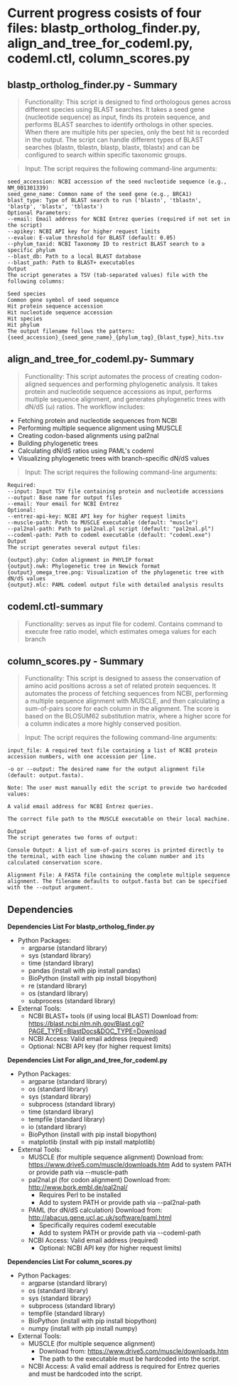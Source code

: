 # Current progress cosists of four files: blastp_ortholog_finder.py, align_and_tree_for_codeml.py, codeml.ctl, column_scores.py

## blastp_ortholog_finder.py - Summary

> Functionality: This script is designed to find orthologous genes across different species using BLAST searches. It takes a seed gene (nucleotide sequence) as input, finds its protein sequence, and performs BLAST searches to identify orthologs in other species. When there are multiple hits per species, only the best hit is recorded in the output. The script can handle different types of BLAST searches (blastn, tblastn, blastp, blastx, tblastx) and can be configured to search within specific taxonomic groups.

> Input: The script requires the following command-line arguments:

	seed_accession: NCBI accession of the seed nucleotide sequence (e.g., NM_001301339)
	seed_gene_name: Common name of the seed gene (e.g., BRCA1)
	blast_type: Type of BLAST search to run ('blastn', 'tblastn', 'blastp', 'blastx', 'tblastx')
	Optional Parameters:
	--email: Email address for NCBI Entrez queries (required if not set in the script)
	--apikey: NCBI API key for higher request limits
	--evalue: E-value threshold for BLAST (default: 0.05)
	--phylum_taxid: NCBI Taxonomy ID to restrict BLAST search to a specific phylum
	--blast_db: Path to a local BLAST database
	--blast_path: Path to BLAST+ executables
	Output
	The script generates a TSV (tab-separated values) file with the following columns:

	Seed species
	Common gene symbol of seed sequence
	Hit protein sequence accession
	Hit nucleotide sequence accession
	Hit species
	Hit phylum
	The output filename follows the pattern: {seed_accession}_{seed_gene_name}_{phylum_tag}_{blast_type}_hits.tsv

## align_and_tree_for_codeml.py- Summary
> Functionality: This script automates the process of creating codon-aligned sequences and performing phylogenetic analysis. It takes protein and nucleotide sequence accessions as input, performs multiple sequence alignment, and generates phylogenetic trees with dN/dS (ω) ratios. The workflow includes:
- Fetching protein and nucleotide sequences from NCBI
- Performing multiple sequence alignment using MUSCLE
- Creating codon-based alignments using pal2nal
- Building phylogenetic trees
- Calculating dN/dS ratios using PAML's codeml
- Visualizing phylogenetic trees with branch-specific dN/dS values

> Input: The script requires the following command-line arguments:

	Required:
	--input: Input TSV file containing protein and nucleotide accessions
	--output: Base name for output files
	--email: Your email for NCBI Entrez
	Optional:
	--entrez-api-key: NCBI API key for higher request limits
	--muscle-path: Path to MUSCLE executable (default: "muscle")
	--pal2nal-path: Path to pal2nal.pl script (default: "pal2nal.pl")
	--codeml-path: Path to codeml executable (default: "codeml.exe")
	Output
	The script generates several output files:

	{output}.phy: Codon alignment in PHYLIP format
	{output}.nwk: Phylogenetic tree in Newick format
	{output}_omega_tree.png: Visualization of the phylogenetic tree with dN/dS values
	{output}.mlc: PAML codeml output file with detailed analysis results


## codeml.ctl-summary
> Functionality: serves as input file for codeml. Contains command to execute free ratio model, which estimates omega values for each branch 

## column_scores.py - Summary
> Functionality: This script is designed to assess the conservation of amino acid positions across a set of related protein sequences. It automates the process of fetching sequences from NCBI, performing a multiple sequence alignment with MUSCLE, and then calculating a sum-of-pairs score for each column in the alignment. The score is based on the BLOSUM62 substitution matrix, where a higher score for a column indicates a more highly conserved position.

> Input: The script requires the following command-line arguments:
	
	input_file: A required text file containing a list of NCBI protein accession numbers, with one accession per line.
	
	-o or --output: The desired name for the output alignment file (default: output.fasta).
	
	Note: The user must manually edit the script to provide two hardcoded values:
	
	A valid email address for NCBI Entrez queries.
	
	The correct file path to the MUSCLE executable on their local machine.
	
	Output
	The script generates two forms of output:
	
	Console Output: A list of sum-of-pairs scores is printed directly to the terminal, with each line showing the column number and its calculated conservation score.
	
	Alignment File: A FASTA file containing the complete multiple sequence alignment. The filename defaults to output.fasta but can be specified with the --output argument.


## Dependencies
**Dependencies List For blastp_ortholog_finder.py**
- Python Packages:
  - argparse (standard library)
  - sys (standard library)
  - time (standard library)
  - pandas (install with pip install pandas)
  - BioPython (install with pip install biopython)
  - re (standard library)
  - os (standard library)
  - subprocess (standard library)
- External Tools:
  - NCBI BLAST+ tools (if using local BLAST) Download from: https://blast.ncbi.nlm.nih.gov/Blast.cgi?PAGE_TYPE=BlastDocs&DOC_TYPE=Download
  - NCBI Access: Valid email address (required)
  - Optional: NCBI API key (for higher request limits)

**Dependencies List For align_and_tree_for_codeml.py**
- Python Packages:
	- argparse (standard library)
	- os (standard library)
	- sys (standard library)
	- subprocess (standard library)
	- time (standard library)
	- tempfile (standard library)
	- io (standard library)
	- BioPython (install with pip install biopython)
	- matplotlib (install with pip install matplotlib)
- External Tools:
	- MUSCLE (for multiple sequence alignment) Download from: https://www.drive5.com/muscle/downloads.htm
	  Add to system PATH or provide path via --muscle-path
	- pal2nal.pl (for codon alignment) Download from: http://www.bork.embl.de/pal2nal/
		- Requires Perl to be installed
		- Add to system PATH or provide path via --pal2nal-path
	- PAML (for dN/dS calculation) Download from: http://abacus.gene.ucl.ac.uk/software/paml.html
		- Specifically requires codeml executable
		- Add to system PATH or provide path via --codeml-path
	- NCBI Access: Valid email address (required)
	  	- Optional: NCBI API key (for higher request limits)

**Dependencies List For column_scores.py**
- Python Packages:
	- argparse (standard library)
	- os (standard library)
	- sys (standard library)
	- subprocess (standard library)
	- tempfile (standard library)
	- BioPython (install with pip install biopython)
	- numpy (install with pip install numpy)
- External Tools:
	- MUSCLE (for multiple sequence alignment)
		- Download from: https://www.drive5.com/muscle/downloads.htm
		- The path to the executable must be hardcoded into the script.
	- NCBI Access: A valid email address is required for Entrez queries and must be hardcoded into the script.
